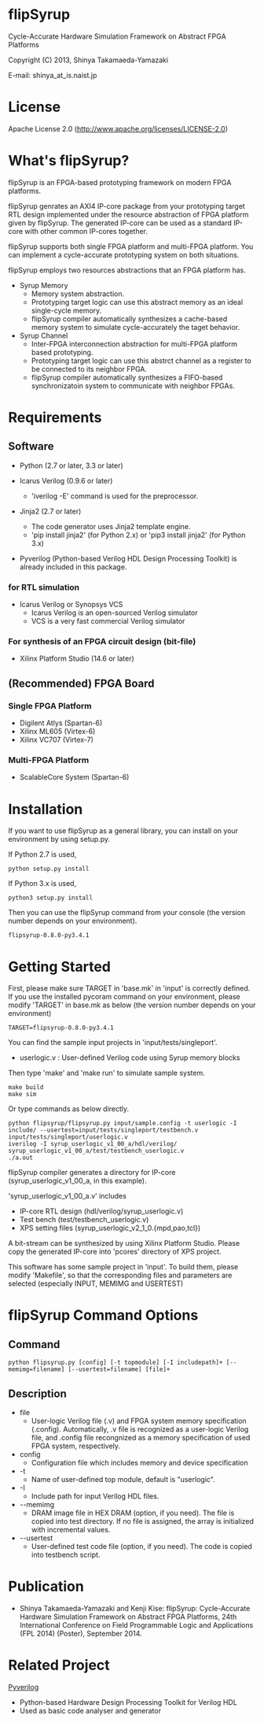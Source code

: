 flipSyrup
==============================

Cycle-Accurate Hardware Simulation Framework on Abstract FPGA Platforms

Copyright (C) 2013, Shinya Takamaeda-Yamazaki

E-mail: shinya\_at\_is.naist.jp


License
==============================

Apache License 2.0
(http://www.apache.org/licenses/LICENSE-2.0)


What's flipSyrup?
==============================

flipSyrup is an FPGA-based prototyping framework on modern FPGA platforms.

flipSyrup genrates an AXI4 IP-core package from your prototyping target RTL design implemented under the resource abstraction of FPGA platform given by flipSyrup.
The generated IP-core can be used as a standard IP-core with other common IP-cores together.

flipSyrup supports both single FPGA platform and multi-FPGA platform.
You can implement a cycle-accurate prototyping system on both situations.

flipSyrup employs two resources abstractions that an FPGA platform has.

* Syrup Memory
    - Memory system abstraction.
    - Prototyping target logic can use this abstract memory as an ideal single-cycle memory.
    - flipSyrup compiler automatically synthesizes a cache-based memory system to simulate cycle-accurately the taget behavior.
* Syrup Channel
    - Inter-FPGA interconnection abstraction for multi-FPGA platform based prototyping.
    - Prototyping target logic can use this abstrct channel as a register to be connected to its neighbor FPGA.
    - flipSyrup compiler automatically synthesizes a FIFO-based synchronizatoin system to communicate with neighbor FPGAs.


Requirements
==============================

Software
------------------------------

* Python (2.7 or later, 3.3 or later)
* Icarus Verilog (0.9.6 or later)
   - 'iverilog -E' command is used for the preprocessor.
* Jinja2 (2.7 or later)
   - The code generator uses Jinja2 template engine.
   - 'pip install jinja2' (for Python 2.x) or 'pip3 install jinja2' (for Python 3.x)


* Pyverilog (Python-based Verilog HDL Design Processing Toolkit) is already included in this package.

### for RTL simulation

* Icarus Verilog or Synopsys VCS
   - Icarus Verilog is an open-sourced Verilog simulator
   - VCS is a very fast commercial Verilog simulator

### For synthesis of an FPGA circuit design (bit-file)

* Xilinx Platform Studio (14.6 or later)

(Recommended) FPGA Board
------------------------------

### Single FPGA Platform

* Digilent Atlys (Spartan-6)
* Xilinx ML605 (Virtex-6)
* Xilinx VC707 (Virtex-7)

### Multi-FPGA Platform

* ScalableCore System (Spartan-6)


Installation
==============================

If you want to use flipSyrup as a general library, you can install on your environment by using setup.py.

If Python 2.7 is used,

    python setup.py install

If Python 3.x is used,

    python3 setup.py install

Then you can use the flipSyrup command from your console (the version number depends on your environment).

    flipsyrup-0.8.0-py3.4.1


Getting Started
==============================

First, please make sure TARGET in 'base.mk' in 'input' is correctly defined. If you use the installed pycoram command on your environment, please modify 'TARGET' in base.mk as below (the version number depends on your environment)

    TARGET=flipsyrup-0.8.0-py3.4.1

You can find the sample input projects in 'input/tests/singleport'.

* userlogic.v  : User-defined Verilog code using Syrup memory blocks

Then type 'make' and 'make run' to simulate sample system.

    make build
    make sim

Or type commands as below directly.

    python flipsyrup/flipsyrup.py input/sample.config -t userlogic -I include/ --usertest=input/tests/singleport/testbench.v input/tests/singleport/userlogic.v 
    iverilog -I syrup_userlogic_v1_00_a/hdl/verilog/ syrup_userlogic_v1_00_a/test/testbench_userlogic.v 
    ./a.out

flipSyrup compiler generates a directory for IP-core (syrup\_userlogic\_v1\_00\_a, in this example).

'syrup\_userlogic\_v1\_00\_a.v' includes 
* IP-core RTL design (hdl/verilog/syrup\_userlogic.v)
* Test bench (test/testbench\_userlogic.v) 
* XPS setting files (syrup\_userlogic\_v2\_1\_0.{mpd,pao,tcl})

A bit-stream can be synthesized by using Xilinx Platform Studio.
Please copy the generated IP-core into 'pcores' directory of XPS project.


This software has some sample project in 'input'.
To build them, please modify 'Makefile', so that the corresponding files and parameters are selected (especially INPUT, MEMIMG and USERTEST)


flipSyrup Command Options
==============================

Command
------------------------------

    python flipsyrup.py [config] [-t topmodule] [-I includepath]+ [--memimg=filename] [--usertest=filename] [file]+

Description
------------------------------

* file
    - User-logic Verilog file (.v) and FPGA system memory specification (.config).
      Automatically, .v file is recognized as a user-logic Verilog file, and 
      .config file recongnized as a memory specification of used FPGA system, respectively.
* config
    - Configuration file which includes memory and device specification 
* -t
    - Name of user-defined top module, default is "userlogic".
* -I
    - Include path for input Verilog HDL files.
* --memimg
    - DRAM image file in HEX DRAM (option, if you need).
      The file is copied into test directory.
      If no file is assigned, the array is initialized with incremental values.
* --usertest
    - User-defined test code file (option, if you need).
      The code is copied into testbench script.

Publication
==============================

- Shinya Takamaeda-Yamazaki and Kenji Kise: flipSyrup: Cycle-Accurate Hardware Simulation Framework on Abstract FPGA Platforms, 24th International Conference on Field Programmable Logic and Applications (FPL 2014) (Poster), September 2014.


Related Project
==============================

[Pyverilog](http://shtaxxx.github.io/Pyverilog/)
- Python-based Hardware Design Processing Toolkit for Verilog HDL
- Used as basic code analyser and generator


